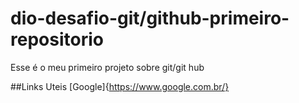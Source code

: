 # dio-desafio-git/github-primeiro-repositorio

Esse é o meu primeiro projeto sobre git/git hub

##Links Uteis
[Google]{https://www.google.com.br/}
